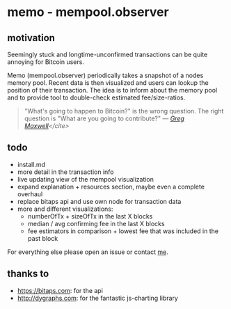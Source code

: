 # memo - mempool.observer

## motivation

Seemingly stuck and longtime-unconfirmed transactions can be quite annoying for Bitcoin users.

Memo (mempool.observer) periodically takes a snapshot of a nodes memory pool. Recent data is then visualized and users can lookup the position of their transaction. The idea is to inform about the memory pool and to provide tool to double-check estimated fee/size-ratios.

>"What's going to happen to Bitcoin?" is the wrong question. The right question is "What are you going to contribute?" &mdash; <cite>[Greg Maxwell](https://twitter.com/nullc_)</cite>


## todo
* install.md
* more detail in the transaction info
* live updating view of the mempool visualization
* expand explanation + resources section, maybe even a complete overhaul
* replace bitaps api and use own node for transaction data
* more and different visualizations:
    * numberOfTx + sizeOfTx in the last X blocks
    * median / avg confirming fee in the last X blocks
    * fee estimators in comparison + lowest fee that was included in the past block

For everything else please open an issue or contact [me](https://twitter.com/0xb10c).

## thanks to
* https://bitaps.com: for the api
* http://dygraphs.com: for the fantastic js-charting library
